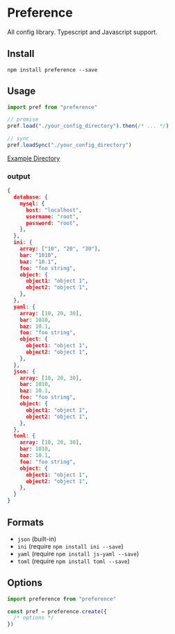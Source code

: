 # Preference

All config library. Typescript and Javascript support.

## Install

```
npm install preference --save
```

## Usage

```js
import pref from "preference"

// promise
pref.load("./your_config_directory").then(/* ... */)

// sync
pref.loadSync("./your_config_directory")
```

[Example Directory](https://github.com/corgidisco/preference/tree/master/test/stubs)

### output

```json
{
  database: {
    mysql: {
      host: "localhost",
      username: "root",
      password: "root",
    },
  },
  ini: {
    array: ["10", "20", "30"],
    bar: "1010",
    baz: "10.1",
    foo: "foo string",
    object: {
      object1: "object 1",
      object2: "object 1",
    },
  },
  yaml: {
    array: [10, 20, 30],
    bar: 1010,
    baz: 10.1,
    foo: "foo string",
    object: {
      object1: "object 1",
      object2: "object 1",
    },
  },
  json: {
    array: [10, 20, 30],
    bar: 1010,
    baz: 10.1,
    foo: "foo string",
    object: {
      object1: "object 1",
      object2: "object 1",
    },
  },
  toml: {
    array: [10, 20, 30],
    bar: 1010,
    baz: 10.1,
    foo: "foo string",
    object: {
      object1: "object 1",
      object2: "object 1",
    },
  }
}
```

## Formats

- `json` (built-in)
- `ini` (require `npm install ini --save`)
- `yaml` (require `npm install js-yaml --save`)
- `toml` (require `npm install toml --save`)

## Options

```js
import preference from "preference"

const pref = preference.create({
  /* options */
})
```
